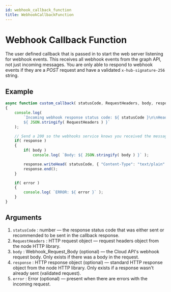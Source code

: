 ```yaml
---
id: webhook_callback_function
title: WebhookCallbackFunction
---
```


# Webhook Callback Function
The user defined callback that is passed in to start the web server listening for webhook events. This receives all webhook events from the graph API, not just incoming messages. You are only able to respond to webhook events if they are a *POST* request and have a validated `x-hub-signature-256` string.

## Example
```js
async function custom_callback( statusCode, RequestHeaders, body, response, error )
{
    console.log(
        `Incoming webhook response status code: ${ statusCode }\n\nHeaders:
        ${ JSON.stringify( RequestHeaders ) }`
    );

    // Send a 200 so the webhooks service knows you received the message
    if( response )
    {
        if( body )
            console.log( `Body: ${ JSON.stringify( body ) }` );

        response.writeHead( statusCode, { "Content-Type": "text/plain" } );
        response.end();
    }

    if( error )
    {
        console.log( `ERROR: ${ error }` );
    }
}
```

## Arguments
1. `statusCode` : number — the response status code that was either sent or recommended to be sent in the callback response.
2. `RequestHeaders` : HTTP request object — request headers object from the node HTTP library.
3. `body` : Webhook_Request_Body  (optional) — the Cloud API's webhook request body. Only exists if there was a body in the request.
4. `response` : HTTP response object (optional) — standard HTTP response object from the node HTTP library. Only exists if a response wasn't already sent (validated request).
5. `error` : Error (optional) — present when there are errors with the incoming request.

